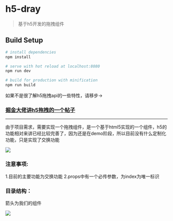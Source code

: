 # h5-dray

> 基于h5开发的拖拽组件

## Build Setup

``` bash
# install dependencies
npm install

# serve with hot reload at localhost:8080
npm run dev

# build for production with minification
npm run build

``` 

如果不是很了解h5拖拽api的一些特性，请移步->

### [掘金大佬讲h5拖拽的一个帖子](https://juejin.im/post/5a169d08518825592c07c666#heading-6)

------

 由于项目需求，需要实现一个拖拽组件，是一个基于html5实现的一个组件，h5的功能相对来讲已经比较完善了，因为还是在demo阶段，所以目前没有什么定制化功能，只是实现了交换功能
 
![](https://user-gold-cdn.xitu.io/2019/4/17/16a293a904fa7ab9?w=1241&h=481&f=png&s=18251)
### 注意事项:
1.目前的主要功能为交换功能
2.props中有一个必传参数，为index为唯一标识

### 目录结构：

箭头为我们的组件

![](https://user-gold-cdn.xitu.io/2019/4/17/16a293d2ad465a9d?w=626&h=414&f=png&s=55097)

